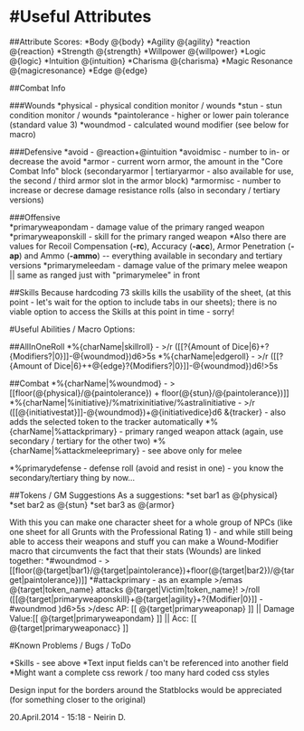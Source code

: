 #Useful Attributes
========================

##Attribute Scores:
    *Body @{body}
    *Agility @{agility}
    *reaction @{reaction}
    *Strength @{strength}
    *Willpower @{willpower}
    *Logic @{logic}
    *Intuition @{intuition}
    *Charisma @{charisma}
    *Magic Resonance @{magicresonance}
    *Edge @{edge}
    
##Combat Info

###Wounds
    *physical - physical condition monitor / wounds
    *stun - stun condition monitor / wounds
    *paintolerance - higher or lower pain tolerance (standard value 3)
    *woundmod - calculated wound modifier (see below for macro)
    
###Defensive
    *avoid - @reaction+@intuition
    *avoidmisc - number to in- or decrease the avoid 
    *armor - current worn armor, the amount in the "Core Combat Info" block (secondaryarmor | tertiaryarmor - also available for use, the second / third armor slot in the armor block)
    *armormisc - number to increase or decrese damage resistance rolls (also in secondary / tertiary versions)

###Offensive    
    *primaryweapondam - damage value of the primary ranged weapon
    *primaryweaponskill - skill for the primary ranged weapon 
    *Also there are values for Recoil Compensation (**-rc**), Accuracy (**-acc**), Armor Penetration (**-ap**) and Ammo (**-ammo**) -- everything available in secondary and tertiary versions
    *primarymeleedam - damage value of the primary melee weapon || same as ranged just with "primarymelee" in front

##Skills
    Because hardcoding 73 skills kills the usability of the sheet, (at this point - let's wait for the option to include tabs in our sheets); there is no viable option to access the Skills at this point in time - sorry!
    
#Useful Abilities / Macro Options:

##AllInOneRoll
  *%{charName|skillroll} - >/r ([[?{Amount of Dice|6}+?{Modifiers?|0}]]-@{woundmod})d6>5s
  *%{charName|edgeroll} - >/r ([[?{Amount of Dice|6}++@{edge}?{Modifiers?|0}]]-@{woundmod})d6!>5s
  
##Combat
  *%{charName|%woundmod} - >[[floor(@{physical}/@{paintolerance}) + floor(@{stun}/@{paintolerance})]]
  *%{charName|%initiative}/%matrixinitiative/%astralinitiative - >/r ([[@{initiativestat}]]-@{woundmod})+@{initiativedice}d6 &{tracker} - also adds the selected token to the tracker automatically
  *%{charName|%attackprimary} - primary ranged weapon attack (again, use secondary / tertiary for the other two)
  *%{charName|%attackmeleeprimary} - see above only for melee
  
  *%primarydefense - defense roll (avoid and resist in one) - you know the secondary/tertiary thing by now...
  
##Tokens / GM Suggestions
    As a suggestions:
        *set bar1 as @{physical}
        *set bar2 as @{stun}
        *set bar3 as @{armor}

With this you can make one character sheet for a whole group of NPCs (like one sheet for all Grunts with the Professional Rating 1) - and while still being able to access their weapons and stuff you can make a Wound-Modifier macro that circumvents the fact that their stats (Wounds) are linked together:
    *#woundmod - >[[floor(@{target|bar1}/@{target|paintolerance})+floor(@{target|bar2})/@{target|paintolerance})]]
    *#attackprimary - as an example
    >/emas @{target|token_name} attacks @{target|Victim|token_name}!
    >/roll ([[@{target|primaryweaponskill}+@{target|agility}+?{Modifier|0}]] - #woundmod )d6>5s
    >/desc AP: [[ @{target|primaryweaponap} ]] || Damage Value:[[ @{target|primaryweapondam} ]] || Acc: [[ @{target|primaryweaponacc} ]]
    

#Known Problems / Bugs / ToDo

*Skills - see above
*Text input fields can't be referenced into another field
*Might want a complete css rework / too many hard coded css styles



Design input for the borders around the Statblocks would be appreciated (for something closer to the original)

20.April.2014 - 15:18 - Neirin D.
